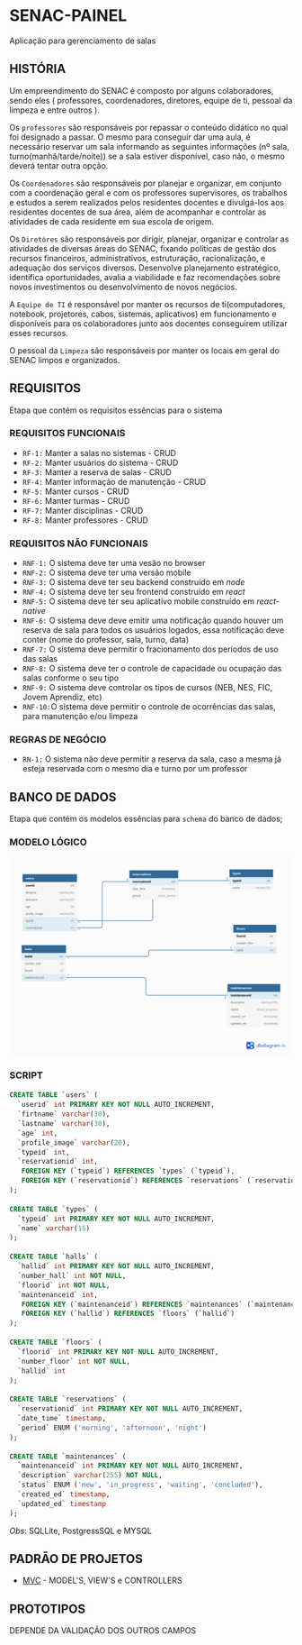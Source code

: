 # SENAC-PAINEL

Aplicação para gerenciamento de salas 

## HISTÓRIA 

Um empreendimento do SENAC é composto por alguns colaboradores, sendo eles ( professores, coordenadores, diretores, equipe de ti, pessoal da limpeza e entre outros ). 

Os `professores` são responsáveis por repassar o conteúdo didático no qual foi designado a passar. O mesmo para conseguir dar uma aula, é necessário reservar um sala informando as seguintes informações (nº sala, turno(manhã/tarde/noite)) se a sala estiver disponível, caso não, o mesmo deverá tentar outra opção.

Os `Coordenadores` são responsáveis por planejar e organizar, em conjunto com a coordenação geral e com os professores supervisores, os trabalhos e estudos a serem realizados pelos residentes docentes e divulgá-los aos residentes docentes de sua área, além de acompanhar e controlar as atividades de cada residente em sua escola de origem.

Os `Diretóres` são responsáveis por dirigir, planejar, organizar e controlar as atividades de diversas áreas do SENAC, fixando políticas de gestão dos recursos financeiros, administrativos, estruturação, racionalização, e adequação dos serviços diversos. Desenvolve planejamento estratégico, identifica oportunidades, avalia a viabilidade e faz recomendações sobre novos investimentos ou desenvolvimento de novos negócios.

A `Equipe de TI` é responsável por manter os recursos de ti(computadores, notebook, projetores, cabos, sistemas, aplicativos) em funcionamento e disponíveis para os colaboradores junto aos docentes conseguirem utilizar esses recursos.

O pessoal da `Limpeza` são responsáveis por manter os locais em geral do SENAC limpos e organizados.


## REQUISITOS

Etapa que contém os  requisitos essências para o sistema 

### REQUISITOS FUNCIONAIS

- `RF-1:` Manter a salas no sistemas - CRUD
- `RF-2:` Manter usuários do sistema - CRUD 
- `RF-3:` Manter a reserva de salas - CRUD
- `RF-4:` Manter informação de manutenção - CRUD   
- `RF-5:` Manter cursos - CRUD
- `RF-6:` Manter turmas - CRUD
- `RF-7:` Manter disciplinas - CRUD
- `RF-8:` Manter professores - CRUD

### REQUISITOS NÃO FUNCIONAIS

- `RNF-1:` O sistema deve ter uma vesão no browser
- `RNF-2:` O sistema deve ter uma versão mobile
- `RNF-3:` O sistema deve ter seu backend construído em *node*
- `RNF-4:` O sistema deve ter seu frontend construído em *react*
- `RNF-5:` O sistema deve ter seu aplicativo mobile construído em *react-native*
- `RNF-6:` O sistema deve deve emitir uma notificação quando houver um reserva de sala para todos os usuários logados, essa notificação deve conter (nome do professor, sala, turno, data)
- `RNF-7:` O sistema deve permitir o fracionamento dos períodos de uso das salas
- `RNF-8:` O sistema deve ter o controle de capacidade ou ocupação das salas conforme o seu tipo
- `RNF-9:` O sistema deve controlar os tipos de cursos (NEB, NES, FIC, Jovem Aprendiz, etc)
- `RNF-10:`O sistema deve permitir o controle de ocorrências das salas, para manutenção e/ou limpeza

### REGRAS DE NEGÓCIO

- `RN-1:` O sistema não deve permitir a reserva da sala, caso a mesma já esteja reservada com o mesmo dia e turno por um professor


## BANCO DE DADOS

Etapa que contém os modelos essências para `schema` do banco de dados;  

### MODELO LÓGICO

![](imgs/modelo-relacional.png)

### SCRIPT 

```sql
CREATE TABLE `users` (
  `userid` int PRIMARY KEY NOT NULL AUTO_INCREMENT,
  `firtname` varchar(30),
  `lastname` varchar(30),
  `age` int,
  `profile_image` varchar(20),
  `typeid` int,
  `reservationid` int,
   FOREIGN KEY (`typeid`) REFERENCES `types` (`typeid`),
   FOREIGN KEY (`reservationid`) REFERENCES `reservations` (`reservationid`),
);

CREATE TABLE `types` (
  `typeid` int PRIMARY KEY NOT NULL AUTO_INCREMENT,
  `name` varchar(15)
);

CREATE TABLE `halls` (
  `hallid` int PRIMARY KEY NOT NULL AUTO_INCREMENT,
  `number_hall` int NOT NULL,
  `floorid` int NOT NULL,
  `maintenanceid` int,
   FOREIGN KEY (`maintenanceid`) REFERENCES `maintenances` (`maintenanceid`),
   FOREIGN KEY (`hallid`) REFERENCES `floors` (`hallid`)
);

CREATE TABLE `floors` (
  `floorid` int PRIMARY KEY NOT NULL AUTO_INCREMENT,
  `number_floor` int NOT NULL,
  `hallid` int
);

CREATE TABLE `reservations` (
  `reservationid` int PRIMARY KEY NOT NULL AUTO_INCREMENT,
  `date_time` timestamp,
  `period` ENUM ('morning', 'afternoon', 'night')
);

CREATE TABLE `maintenances` (
  `maintenanceid` int PRIMARY KEY NOT NULL AUTO_INCREMENT,
  `description` varchar(255) NOT NULL,
  `status` ENUM ('new', 'in_progress', 'waiting', 'concluded'),
  `created_ed` timestamp,
  `updated_ed` timestamp
);

```

*Obs*: SQLLite, PostgressSQL e MYSQL 

## PADRÃO DE PROJETOS

- [MVC](encurtador.com.br/bdhtS) - MODEL'S, VIEW'S e CONTROLLERS 

## PROTOTIPOS

DEPENDE DA VALIDAÇÃO DOS OUTROS CAMPOS
